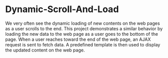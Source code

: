 # Dynamic-Scroll-And-Load
We very often see the dynamic loading of new contents on the web pages as a user scrolls to the end. This project demonstrates a similar behavior by loading the new data to the web page as a user goes to the bottom of the page. When a user reaches toward the end of the web page, an AJAX request is sent to fetch data. A predefined template is then used to display the updated content on the web page.
